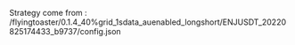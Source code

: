 Strategy come from : /flyingtoaster/0.1.4_40%grid_1sdata_auenabled_longshort/ENJUSDT_20220825174433_b9737/config.json
